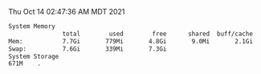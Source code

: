 Thu Oct 14 02:47:36 AM MDT 2021
```bash
System Memory
               total        used        free      shared  buff/cache   available
Mem:           7.7Gi       779Mi       4.8Gi       9.0Mi       2.1Gi       6.6Gi
Swap:          7.6Gi       339Mi       7.3Gi
System Storage
671M	.
```
```bash
